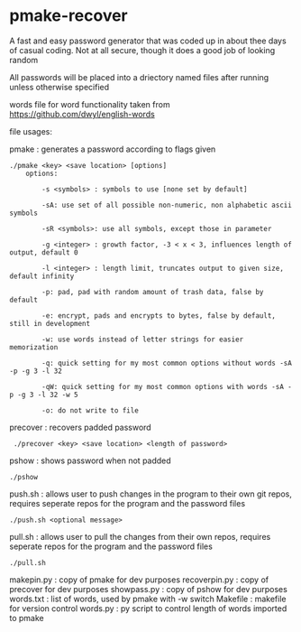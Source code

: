 # pmake-recover

A fast and easy password generator that was coded up in about thee days of casual coding. Not at all secure, though it does a good job of looking random

All passwords will be placed into a driectory named files after running unless otherwise specified

words file for word functionality taken from https://github.com/dwyl/english-words

file usages:

pmake : generates a password according to flags given

	./pmake <key> <save location> [options]
		options:
			
			-s <symbols> : symbols to use [none set by default] 
			
			-sA: use set of all possible non-numeric, non alphabetic ascii symbols 
			
			-sR <symbols>: use all symbols, except those in parameter
			
			-g <integer> : growth factor, -3 < x < 3, influences length of output, default 0

			-l <integer> : length limit, truncates output to given size, default infinity
			
			-p: pad, pad with random amount of trash data, false by default
			
			-e: encrypt, pads and encrypts to bytes, false by default, still in development
			
			-w: use words instead of letter strings for easier memorization
			
			-q: quick setting for my most common options without words -sA -p -g 3 -l 32 

			-qW: quick setting for my most common options with words -sA -p -g 3 -l 32 -w 5

			-o: do not write to file
			
precover : recovers padded password

	 ./precover <key> <save location> <length of password>

pshow : shows password when not padded

	./pshow

push.sh : allows user to push changes in the program to their own git repos, requires seperate repos for the program and the password files
	
	./push.sh <optional message>

pull.sh : allows user to pull the changes from their own repos, requires  seperate repos for the program and the password files
	
	./pull.sh

makepin.py : copy of pmake for dev purposes
recoverpin.py : copy of precover for dev purposes
showpass.py : copy of pshow for dev purposes
words.txt : list of words, used by pmake with -w switch
Makefile : makefile for version control
words.py : py script to control length of words imported to pmake
